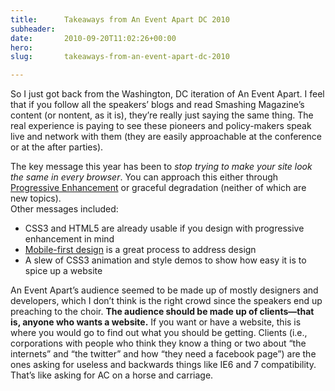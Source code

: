```yaml
---
title:      Takeaways from An Event Apart DC 2010
subheader:  
date:       2010-09-20T11:02:26+00:00
hero:       
slug:       takeaways-from-an-event-apart-dc-2010

---
```



<p>So I just got back from the Washington, DC iteration of An Event Apart. I feel that if you follow all the speakers&#8217; blogs and read Smashing Magazine&#8217;s content (or nontent, as it is), they&#8217;re really just saying the same thing. The real experience is paying to see these pioneers and policy-makers speak live and network with them (they are easily approachable at the conference or at the after parties). </p>
<p>The key message this year has been to <em>stop trying to make your site look the same in every browser</em>. You can approach this either through <a href="http://www.alistapart.com/articles/understandingprogressiveenhancement/">Progressive Enhancement</a> or graceful degradation (neither of which are new topics).<br />
Other messages included:</p>
<ul>
<li>CSS3 and HTML5 are already usable if you design with progressive enhancement in mind</li>
<li><a href="http://www.lukew.com/ff/entry.asp?933">Mobile-first design</a> is a great process to address design</li>
<li>A slew of CSS3 animation and style demos to show how easy it is to spice up a website</li>
</ul>
<p>An Event Apart&#8217;s audience seemed to be made up of mostly designers and developers, which I don&#8217;t think is the right crowd since the speakers end up preaching to the choir. <strong>The audience should be made up of clients&mdash;that is, anyone who wants a website.</strong> If you want or have a website, this is where you would go to find out what you should be getting. Clients (i.e., corporations with people who think they know a thing or two about &#8220;the internets&#8221; and &#8220;the twitter&#8221; and how &#8220;they need a facebook page&#8221;) are the ones asking for useless and backwards things like IE6 and 7 compatibility. That&#8217;s like asking for AC on a horse and carriage.</p>

